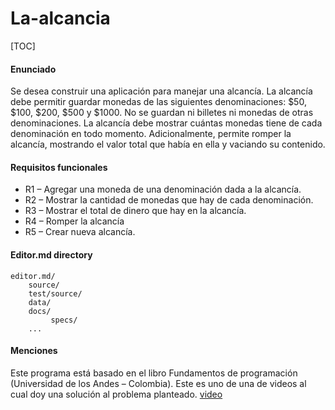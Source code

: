 # La-alcancia
[TOC]
#### Enunciado
Se desea construir una aplicación para manejar una alcancía. La alcancía debe permitir
guardar monedas de las siguientes denominaciones: $50, $100, $200, $500 y $1000. No se
guardan ni billetes ni monedas de otras denominaciones.
La alcancía debe mostrar cuántas monedas tiene de cada denominación en todo momento.
Adicionalmente, permite romper la alcancía, mostrando el valor total que había en ella y
vaciando su contenido.
#### Requisitos funcionales

- R1 – Agregar una moneda de una denominación dada a la alcancía.
- R2 – Mostrar la cantidad de monedas que hay de cada denominación.
- R3 – Mostrar el total de dinero que hay en la alcancía.
- R4 – Romper la alcancía
- R5 – Crear nueva alcancía.

#### Editor.md directory

    editor.md/
        source/
        test/source/
        data/
        docs/
             specs/
        ...

#### Menciones
Este programa está basado en el libro Fundamentos de programación (Universidad de los Andes – Colombia). Este es uno de una de videos al cual doy una solución al problema planteado.
[video](https://youtu.be/QxskPzjhG_k "video")
